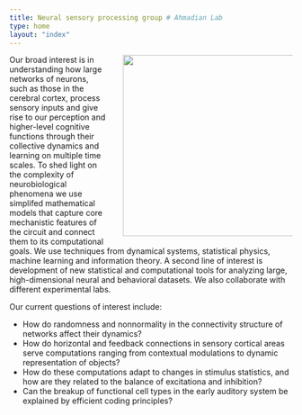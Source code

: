```yaml
---
title: Neural sensory processing group # Ahmadian Lab
type: home
layout: "index"
---
```


<img style="float: right; max-width: 60%; width: 23em; padding-left: 2em; padding-bottom: 1em;" width="300" src="/ahmadian/lab_vignette.png" />

Our broad interest is in understanding how large networks of neurons, such as those in the cerebral cortex, process sensory inputs and give rise to our perception and higher-level cognitive functions through their collective dynamics and learning on multiple time scales. To shed light on the complexity of neurobiological phenomena we use simplifed mathematical models that capture core mechanistic features of the circuit and connect them to its computational goals. We use techniques from dynamical systems, statistical physics, machine learning and information theory. A second line of interest is development of new statistical and computational tools for analyzing large, high-dimensional neural and behavioral datasets. We also collaborate with different experimental labs. 

Our current questions of interest include:
- How do randomness and nonnormality in the connectivity structure of networks affect their dynamics? 
- How do horizontal and feedback connections  in sensory cortical areas serve computations ranging from contextual modulations to dynamic representation of objects? 
- How do these computations adapt to changes in stimulus statistics, and how are they related to the balance of excitationa and inhibition?
- Can the breakup of functional cell types in the early auditory system be explained by efficient coding principles?
